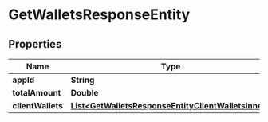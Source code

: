 

# GetWalletsResponseEntity


## Properties

| Name | Type | Description | Notes |
|------------ | ------------- | ------------- | -------------|
|**appId** | **String** |  |  [optional] |
|**totalAmount** | **Double** |  |  [optional] |
|**clientWallets** | [**List&lt;GetWalletsResponseEntityClientWalletsInner&gt;**](GetWalletsResponseEntityClientWalletsInner.md) |  |  [optional] |



